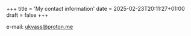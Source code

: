 +++
title = 'My contact information'
date = 2025-02-23T20:11:27+01:00
draft = false
+++

e-mail: ukvass@proton.me